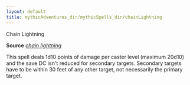 ```yaml
---
layout: default
title: mythicAdventures_dir/mythicSpells_dir/chainLightning
---
```

Chain Lightning

**Source** [_chain lightning_](../../spells_dir/chainLightning#_chain-lightning)

This spell deals 1d10 points of damage per caster level (maximum 20d10) and the save DC isn't reduced for secondary targets. Secondary targets have to be within 30 feet of any other target, not necessarily the primary target.

